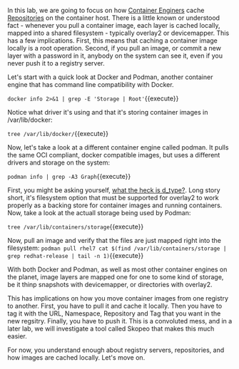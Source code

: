 In this lab, we are going to focus on how [Container Enginers](https://developers.redhat.com/blog/2018/02/22/container-terminology-practical-introduction/#h.6yt1ex5wfo3l) cache [Repositories](https://developers.redhat.com/blog/2018/02/22/container-terminology-practical-introduction/#h.20722ydfjdj8) on the container host. There is a little known or understood fact - whenever you pull a container image, each layer is cached locally, mapped into a shared filesystem - typically overlay2 or devicemapper. This has a few implications. First, this means that caching a container image locally is a root operation. Second, if you pull an image, or commit a new layer with a password in it, anybody on the system can see it, even if you never push it to a registry server.

Let's start with a quick look at Docker and Podman, another container engine that has command line compatibility with Docker. 

``docker info 2>&1 | grep -E 'Storage | Root'``{{execute}}

Notice what driver it's using and that it's storing container images in /var/lib/docker:

``tree /var/lib/docker/``{{execute}}

Now, let's take a look at a different container engine called podman. It pulls the same OCI compliant, docker compatible images, but uses a different drivers and storage on the system:

``podman info | grep -A3 Graph``{{execute}}

First, you might be asking yourself, [what the heck is d_type?](https://linuxer.pro/2017/03/what-is-d_type-and-why-docker-overlayfs-need-it/). Long story short, it's filesystem option that must be supported for overlay2 to work properly as a backing store for container images and running containers. Now, take a look at the actuall storage being used by Podman:

``tree /var/lib/containers/storage``{{execute}}

Now, pull an image and verify that the files are just mapped right into the filesystem:
``podman pull rhel7
cat $(find /var/lib/containers/storage | grep redhat-release | tail -n 1)``{{execute}}

With both Docker and Podman, as well as most other container engines on the planet, image layers are mapped one for one to some kind of storage, be it thinp snapshots with devicemapper, or directories with overlay2. 

This has implications on how you move container images from one registry to another. First, you have to pull it and cache it locally. Then you have to tag it with the URL, Namespace, Repository and Tag that you want in the new regsitry. Finally, you have to push it. This is a convoluted mess, and in a later lab, we will investigate a tool called Skopeo that makes this much easier.

For now, you understand enough about registry servers, repositories, and how images are cached locally. Let's move on.

